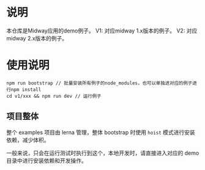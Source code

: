 # 说明
本仓库是Midway应用的demo例子。
V1: 对应midway 1.x版本的例子。
V2: 对应midway 2.x版本的例子。

# 使用说明
```
npm run bootstrap // 批量安装所有例子的node_modules，也可以单独进对应的例子进行npm install
cd v1/xxx && npm run dev // 运行例子
```

## 项目整体

整个 examples 项目由 lerna 管理，整体 bootstrap 时使用 `hoist` 模式进行安装依赖，减少体积。

一般来说，只会在运行测试时执行到这个，本地开发时，请直接进入对应的 demo 目录中进行安装依赖和开发操作。
